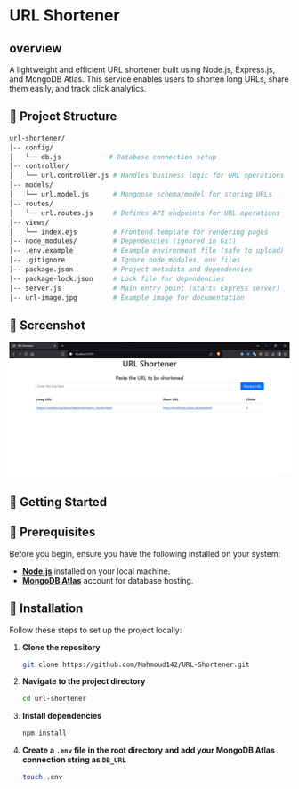 # URL Shortener

## overview
A lightweight and efficient URL shortener built using Node.js, Express.js, and MongoDB Atlas. This service enables users to shorten long URLs, share them easily, and track click analytics.

## 📂 Project Structure

```bash
url-shortener/
│-- config/
│   └── db.js            # Database connection setup
│-- controller/
│   └── url.controller.js # Handles business logic for URL operations
│-- models/
│   └── url.model.js      # Mongoose schema/model for storing URLs
│-- routes/
│   └── url.routes.js     # Defines API endpoints for URL operations
│-- views/
│   └── index.ejs         # Frontend template for rendering pages
│-- node_modules/         # Dependencies (ignored in Git)
│-- .env.example          # Example environment file (safe to upload)
│-- .gitignore            # Ignore node_modules, env files
│-- package.json          # Project metadata and dependencies
│-- package-lock.json     # Lock file for dependencies
│-- server.js             # Main entry point (starts Express server)
│-- url-image.jpg         # Example image for documentation
```
## 📸 Screenshot
![Screenshot Preview](./page-image.jpg)

## 🚀 Getting Started

## 📌 Prerequisites
Before you begin, ensure you have the following installed on your system:
- **[Node.js](https://nodejs.org/)** installed on your local machine.
- **[MongoDB Atlas](https://www.mongodb.com/atlas)** account for database hosting.

## 🔧 Installation
Follow these steps to set up the project locally:

1. **Clone the repository**  
   ```bash
   git clone https://github.com/Mahmoud142/URL-Shortener.git
2. **Navigate to the project directory**  
   ```bash
   cd url-shortener
3. **Install dependencies**  
   ```bash
   npm install
3. **Create a `.env` file in the root directory and add your MongoDB Atlas connection string as `DB_URL`**  
   ```bash
   touch .env

